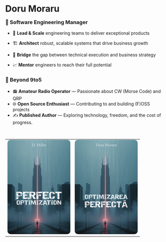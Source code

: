 <div align="left">

  <h1>Doru Moraru</h1>

  <h3 style="margin-top: -3px;">💼 Software Engineering Manager</h3>

  - 🎯 **Lead & Scale** engineering teams to deliver exceptional products

  - 🏗️ **Architect** robust, scalable systems that drive business growth
  
  - 🔧 **Bridge** the gap between technical execution and business strategy

  - 📈 **Mentor** engineers to reach their full potential

  ### 🧩 Beyond 9to5

  - 📻 **Amateur Radio Operator** — Passionate about CW (Morse Code) and QRP
  - 🌐 **Open Source Enthusiast** — Contributing to and building (F)OSS projects
  - ✍️ **Published Author** — Exploring technology, freedom, and the cost of progress.

  <br>

  <table>
    <tr>
      <td align="center" width="50%">
        <a target="_blank" href="https://www.amazon.com/Perfect-Optimization-Aequitas-Justitiae-Miller-ebook/dp/B0DW48RYBZ/"><img src="./images/Perfect-Optimization-Doru-Moraru-D-Miller-en.jpg" alt="Perfect Optimization" width="200" style="border-radius: 10px;"/></a>
      </td>
      <td align="center" width="50%">
        <a target="_blank" href="https://edoru.ro/"><img src="./images/Optimizarea-Perfecta-Doru-Moraru-ro.jpg" alt="Optimizarea Perfecta" width="200" style="border-radius: 10px;"/></a>
      </td>
    </tr>
  </table>

</div>
